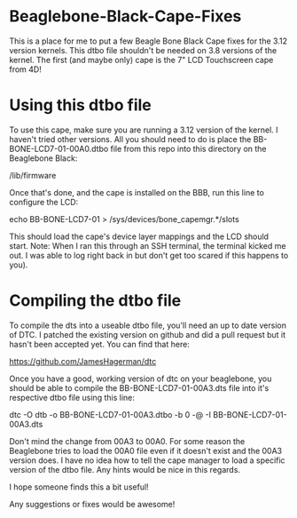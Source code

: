 Beaglebone-Black-Cape-Fixes
===========================

This is a place for me to put a few Beagle Bone Black Cape fixes for the 3.12 version kernels. This dtbo file shouldn't be needed on 3.8 versions of the kernel. The first (and maybe only) cape is the 7" LCD Touchscreen cape from 4D!

Using this dtbo file
====================

To use this cape, make sure you are running a 3.12 version of the kernel. I haven't tried other versions. All you should need to do is place the BB-BONE-LCD7-01-00A0.dtbo file from this repo into this directory on the Beaglebone Black:

/lib/firmware

Once that's done, and the cape is installed on the BBB, run this line to configure the LCD:

echo BB-BONE-LCD7-01 > /sys/devices/bone_capemgr.*/slots

This should load the cape's device layer mappings and the LCD should start. Note: When I ran this through an SSH terminal, the terminal kicked me out. I was able to log right back in but don't get too scared if this happens to you).

Compiling the dtbo file
=======================

To compile the dts into a useable dtbo file, you'll need an up to date version of DTC. I patched the existing version on github and did a pull request but it hasn't been accepted yet. You can find that here:

https://github.com/JamesHagerman/dtc

Once you have a good, working version of dtc on your beaglebone, you should be able to compile the BB-BONE-LCD7-01-00A3.dts file into it's respective dtbo file using this line:

dtc -O dtb -o BB-BONE-LCD7-01-00A3.dtbo -b 0 -@ -I BB-BONE-LCD7-01-00A3.dts

Don't mind the change from 00A3 to 00A0. For some reason the Beaglebone tries to load the 00A0 file even if it doesn't exist and the 00A3 version does. I have no idea how to tell the cape manager to load a specific version of the dtbo file. Any hints would be nice in this regards.

I hope someone finds this a bit useful!

Any suggestions or fixes would be awesome!

